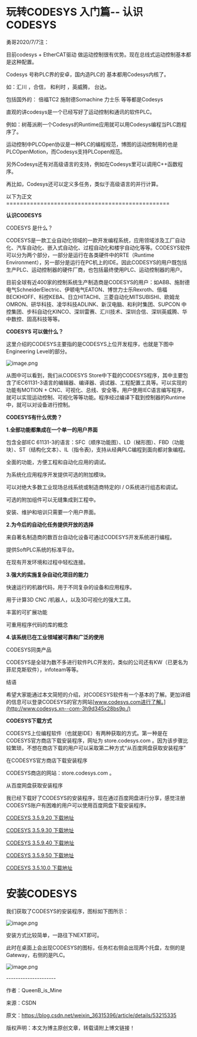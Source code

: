# 玩转CODESYS 入门篇-- 认识CODESYS

勇哥2020/7/7注：



目前codesys + EtherCAT驱动 做运动控制很有优势。现在总线式运动控制基本都是这种配置。 

Codesys 号称PLC界的安卓，国内造PLC的 基本都用Codesys内核了。

如：汇川 ，合信，  和利时 ，英威腾，  台达。  

包括国外的： 倍福TC2  施耐德Somachine  力士乐 等等都是Codesys



直观的讲codesys是一个已经写好了运动控制和通讯的软件PLC。

例如：树苺派刷一个Codesys的Runtime应用就可以用Codesys编程当PLC跑程序了。



运动控制中PLCOpen协议是一种PLC的编程规范，博图的运动控制用的也是PLCOpenMotion，而Codesys支持PLCopen规范。

另外Codesys还有对高级语言的支持，例如在Codesys里可以调用C++函数程序。

再比如，Codesys还可以定义多任务，类似于高级语言的并行计算。 





以下为正文================================================



**认识CODESYS**

CODESYS 是什么？

CODESYS是一款工业自动化领域的一款开发编程系统，应用领域涉及工厂自动化、汽车自动化、嵌入式自动化、过程自动化和楼宇自动化等等。CODESYS软件可以分为两个部分，一部分是运行在各类硬件中的RTE（Runtime Environment），另一部分是运行在PC机上的IDE。因此CODESYS的用户既包括生产PLC、运动控制器的硬件厂商，也包括最终使用PLC、运动控制器的用户。



目前全球有近400家的控制系统生产制造商是CODESYS的用户：如ABB、施耐德电气SchneiderElectric、伊顿电气EATON、博世力士乐Rexroth、倍福BECKHOFF、科控KEBA、日立HITACHI、三菱自动化MITSUBISHI、欧姆龙OMRON、研华科技、凌华科技ADLINK、新汉电脑、和利时集团、SUPCON 中控集团、步科自动化KINCO、深圳雷赛、汇川技术、深圳合信、深圳英威腾、华中数控、固高科技等等。



**CODESYS 可以做什么？**

这里介绍的CODESYS主要指的是CODESYS上位开发程序，也就是下图中Engineering Level的部分。



![image.png](http://www.skcircle.com/zb_users/upload/2018/12/201812161544959720115330.png)

从图中可以看到，我们从CODESYS Store中下载的CODESYS程序，其中主要包含了IEC61131-3语言的编辑器、编译器、调试器、工程配置工具等。可以实现的功能有MOTION + CNC、可视化、总线、安全等。用户使用IEC语言编写程序，就可以实现运动控制、可视化等等功能。程序经过编译下载到控制器的Runtime中，就可以对设备进行控制。



**CODESYS有什么优势？**

**1.全部功能都集成在一个单一的用户界面**

包含全部IEC 61131-3的语言：SFC（顺序功能图）、LD（梯形图）、FBD（功能块）、ST（结构化文本）、IL（指令表)，支持从经典PLC编程到面向都对象编程。

全面的功能，方便工程和自动化应用的调试。

为系统化应用程序开发提供可选的附加模块。

可以对绝大多数工业现场总线系统或制造商特定的I / O系统进行组态和调试。

可选的附加组件可以无缝集成到工程中。

安装、维护和培训只需要一个用户界面。

**2.为今后的自动化任务提供开放的选择**

来自著名制造商的数百台自动化设备可通过CODESYS开发系统进行编程。

提供SoftPLC系统的标准平台。

在现有开发环境和过程中轻松连接。

**3.强大的实施复杂自动化项目的能力**

快速运行的机器代码，用于不同复杂的设备和应用程序。

用于计算3D CNC /机器人，以及3D可视化的强大工具。

丰富的可扩展功能

可重用程序代码的库的概念

**4.该系统已在工业领域被可靠和广泛的使用**

CODESYS同类产品

CODESYS是全球为数不多进行软件PLC开发的，类似的公司还有KW（已更名为菲尼克斯软件），infoteam等等。



结语

希望大家能通过本文简短的介绍，对CODESYS软件有一个基本的了解。更加详细的信息可以登录CODESYS的官方网站[www.codesys.com进行了解。](http://www.codesys.xn--com-3h9d345x28bs9p./)





**CODESYS下载方式**



CODESYS上位编程软件（也就是IDE）有两种获取的方式。第一种是在CODESYS官方商店下载安装程序，网址为 store.codesys.com 。因为该步骤比较繁琐，不想在商店下载的用户可以采取第二种方式“从百度网盘获取安装程序”



在CODESYS官方商店下载安装程序

CODESYS商店的网站：store.codesys.com 。

从百度网盘获取安装程序

我已经下载好了CODESYS的安装程序，现在通过百度网盘进行分享，感觉注册CODESYS账户有困难的用户可以使用百度网盘下载安装程序。



[CODESYS 3.5.9.20 下载地址](https://pan.baidu.com/s/1gfBM9Lx)



[CODESYS 3.5.9.30 下载地址](http://pan.baidu.com/s/1qY4ICAK)



[CODESYS 3.5.9.40 下载地址](https://pan.baidu.com/s/1slW0X21)



[CODESYS 3.5.9.50 下载地址](https://pan.baidu.com/s/1bpghfOV)



[CODESYS 3.5.10.0 下载地址](http://pan.baidu.com/s/1dES8E8D)



# 安装CODESYS

我们获取了CODESYS的安装程序，图标如下图所示：

![image.png](http://www.skcircle.com/zb_users/upload/2018/12/201812161544960225461339.png)

安装方式比较简单，一路往下NEXT即可。

此时在桌面上会出现CODESYS的图标，任务栏右侧会出现两个托盘，左侧的是Gateway，右侧的是PLC。

![image.png](http://www.skcircle.com/zb_users/upload/2018/12/201812161544960287256362.png)



\--------------------- 

作者：QueenB_is_Mine 

来源：CSDN 

原文：https://blog.csdn.net/weixin_36315396/article/details/53215335 

版权声明：本文为博主原创文章，转载请附上博文链接！


  